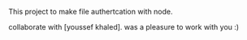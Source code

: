 This project to make file authertcation with node.

collaborate with [youssef khaled].
was a pleasure to work with you :)
